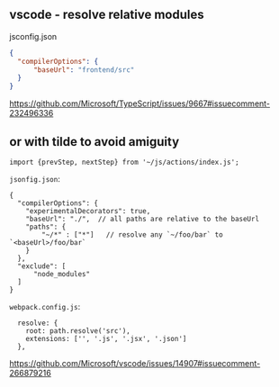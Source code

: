 ## vscode - resolve relative modules

jsconfig.json

```json
{
  "compilerOptions": {
      "baseUrl": "frontend/src"
  }
}
```

https://github.com/Microsoft/TypeScript/issues/9667#issuecomment-232496336

## or with tilde to avoid amiguity

`import {prevStep, nextStep} from '~/js/actions/index.js';`

`jsonfig.json`:

```
{
  "compilerOptions": {
    "experimentalDecorators": true,
    "baseUrl": "./",  // all paths are relative to the baseUrl
    "paths": {
        "~/*" : ["*"]   // resolve any `~/foo/bar` to `<baseUrl>/foo/bar`
    }
  },
  "exclude": [
      "node_modules"
  ]
}
```

`webpack.config.js`:

```
  resolve: {
    root: path.resolve('src'),
    extensions: ['', '.js', '.jsx', '.json']
  },
```

https://github.com/Microsoft/vscode/issues/14907#issuecomment-266879216
